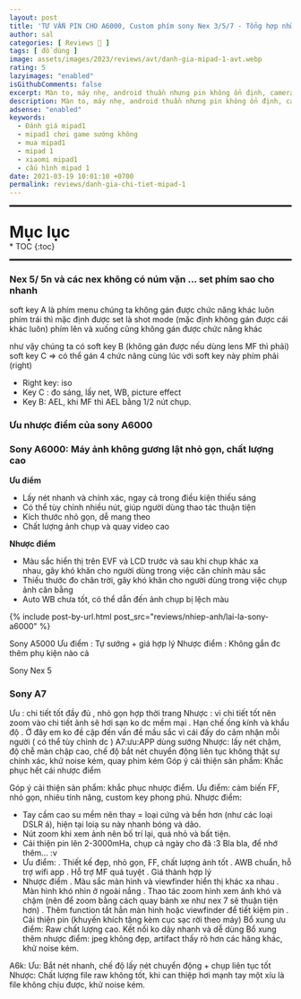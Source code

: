 ```yaml
---
layout: post
title: 'TƯ VẤN PIN CHO A6000, Custom phím sony Nex 3/5/7 - Tổng hợp những câu hỏi về sony Nex 2023 !'
author: sal
categories: [ Reviews 📝 ]
tags: [ đồ dùng ]
image: assets/images/2023/reviews/avt/danh-gia-mipad-1-avt.webp
rating: 5
lazyimages: "enabled"
isGithubComments: false
excerpt: Màn to, máy nhẹ, android thuần nhưng pin không ổn định, camera không đặc sắc cùng với đó là hiệu năng kém
description: Màn to, máy nhẹ, android thuần nhưng pin không ổn định, camera không đặc sắc cùng với đó là hiệu năng kém
adsense: "enabled"
keywords:
  - Đánh giá mipad1
  - mipad1 chơi game sướng không
  - mua mipad1
  - mipad 1
  - xiaomi mipad1
  - cấu hình mipad 1
date: 2021-03-19 10:01:10 +0700
permalink: reviews/danh-gia-chi-tiet-mipad-1
---
```


<hr style="border: 1px solid #000000;">
<p style="margin-bottom: 0px; font-weight: 700;font-size: 1.75rem;">Mục lục</p>
* TOC
{:toc}

<hr style="border: 1px solid #000000;">

### Nex 5/ 5n và các nex không có núm vặn ... set phím sao cho nhanh

soft key A là phím menu chúng ta không gán được chức năng khác luôn
phím trái thì mặc định được set là shot mode (mặc định không gán được cái khác luôn)
phím lên và xuống cũng không gán được chức năng khác

như vậy chúng ta có
soft key B (không gán được nếu dùng lens MF thì phải)
soft key C => có thể gán 4 chức năng cùng lúc với soft key này
phím phải (right)
- Right key: iso
- Key C : đo sáng, lấy net, WB, picture effect
- Key B: AEL, khi MF thì AEL bằng 1/2 nút chụp.

### Ưu nhược điểm của sony A6000

<h3><strong>Sony A6000: M&aacute;y ảnh kh&ocirc;ng gương lật nhỏ gọn, chất lượng cao</strong></h3><p><strong>Ưu điểm</strong></p><ul><li>Lấy n&eacute;t nhanh v&agrave; ch&iacute;nh x&aacute;c,&nbsp;ngay cả trong điều kiện thiếu s&aacute;ng</li><li>C&oacute; thể t&ugrave;y chỉnh nhiều n&uacute;t,&nbsp;gi&uacute;p người d&ugrave;ng thao t&aacute;c thuận tiện</li><li>K&iacute;ch thước nhỏ gọn,&nbsp;dễ mang theo</li><li>Chất lượng ảnh chụp v&agrave; quay video cao</li>
</ul><p><strong>Nhược điểm</strong></p><ul><li>M&agrave;u sắc hiển thị tr&ecirc;n EVF v&agrave; LCD trước v&agrave; sau khi chụp kh&aacute;c xa nhau,&nbsp;g&acirc;y kh&oacute; khăn cho người d&ugrave;ng trong việc căn chỉnh m&agrave;u sắc</li><li>Thiếu thước đo ch&acirc;n trời,&nbsp;g&acirc;y kh&oacute; khăn cho người d&ugrave;ng trong việc chụp ảnh c&acirc;n bằng</li><li>Auto WB chưa tốt,&nbsp;c&oacute; thể dẫn đến ảnh chụp bị lệch m&agrave;u</li>
</ul>

{% include post-by-url.html post_src="reviews/nhiep-anh/lai-la-sony-a6000" %}


Sony A5000
Ưu điểm : Tự sướng + giá hợp lý
Nhược điểm : Không gắn đc thêm phụ kiện nào cả

Sony Nex 5


### Sony A7
Ưu : chi tiết tốt đầy đủ , nhỏ gọn hợp thời trang
Nhược : vì chi tiết tốt nên zoom vào chi tiết ảnh sẽ hơi sạn ko dc mềm mại . Hạn chế ống kính và khẩu độ .
Ở đây em ko đề cập đến vấn đề mầu sắc vì cái đấy do cảm nhận mỗi người ( có thể tùy chỉnh dc )
A7:ưu:APP dùng sướng
Nhược: lấy nét chậm, độ chễ màn chập cao, chế độ bắt nét chuyển động liên tục không thật sự chính xác, khử noise kém, quay phim kém
Góp ý cải thiện sản phẩm: Khắc phục hết cái nhược điểm

Góp ý cải thiện sản phẩm: khắc phục nhược điểm.
Ưu điểm: cảm biến FF, nhỏ gọn, nhiêu tính năng, custom key phong phú.
Nhược điểm:
- Tay cầm cao su mềm nên thay = loại cứng và bền hơn (như các loại DSLR á), hiện tại loiạ su này nhanh bóng và dão.
- Nút zoom khi xem ảnh nên bố trí lại, quá nhỏ và bất tiện.
- Cải thiện pin lên 2-3000mHa, chụp cả ngày cho đã :3
Bla bla, để nhớ thêm... :v
- Ưu điểm:
. Thiết kế đẹp, nhỏ gọn, FF, chất lượng ảnh tốt
. AWB chuẩn, hỗ trợ wifi app
. Hỗ trợ MF quá tuyệt
. Giá thành hợp lý
- Nhược điểm
. Màu sắc màn hình và viewfinder hiển thị khác xa nhau
. Màn hình khó nhìn ở ngoài nắng
. Thao tác zoom hình xem ảnh khó và chậm (nên để zoom bằng cách quay bánh xe như nex 7 sẽ thuận tiện hơn)
. Thêm function tắt hẳn màn hình hoặc viewfinder để tiết kiệm pin
. Cải thiện pin (khuyến khích tặng kèm cục sạc rời theo máy)
Bổ xung ưu điểm: Raw chất lượng cao. Kết nối ko dây nhanh và dễ dùng
Bổ xung thêm nhược điểm: jpeg không đẹp, artifact thấy rõ hơn các hãng khác, khử noise kém.


A6k: Ưu: Bắt nét nhanh, chế độ lấy nét chuyển động + chụp liên tục tốt
Nhược: Chất lượng file raw không tốt, khi can thiệp hơi mạnh tay một xíu là file không chịu được, khử noise kém.
